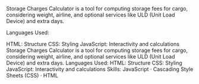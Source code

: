 Storage Charges Calculator is a tool for computing storage fees for cargo, considering weight, airline, and optional services like ULD (Unit Load Device) and extra days. 

Languages Used:

HTML: Structure
CSS: Styling
JavaScript: Interactivity and calculations
Storage Charges Calculator is a tool for computing storage fees for cargo, considering weight, airline, and optional services like ULD (Unit Load Device) and extra days. Languages Used: HTML: Structure CSS: Styling JavaScript: Interactivity and calculations
Skills: JavaScript · Cascading Style Sheets (CSS) · HTML
